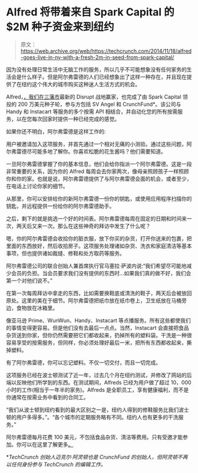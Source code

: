 # Alfred 将带着来自 Spark Capital  的$2M 种子资金来到纽约

> 原文：<https://web.archive.org/web/https://techcrunch.com/2014/11/18/alfred-goes-live-in-ny-with-a-fresh-2m-in-seed-from-spark-capital/>

因为没有处理日常生活中无脑工作的服务，所以几乎不可能想象没有任何家务的生活会是什么样子。但是阿尔弗雷德的人们已经想象出了这样一种存在，并且现在提供了在纽约这个伟大的城市购买这种迷人生活方式的机会。

Alfred，[，我们在三藩市](https://web.archive.org/web/20230328032851/https://techcrunch.com/2014/09/10/and-the-winner-of-techcrunch-disrupt-sf-2014-is-alfred/)最新的 Disrupt 战地赢家，也完成了由 Spark Capital 领投的 200 万美元种子轮，参与方包括 SV Angel 和 CrunchFund*。该公司与 Handy 和 Instacart 等服务的多个按需 API 相结合，并自动化您的所有按需服务，以在您每次回家时提供一种已经完成的感觉。

如果你还不明白，阿尔弗雷德是这样工作的:

用户被邀请加入这项服务，并首先通过一个相对无痛的小测验。通过这些问题，阿尔弗雷德尽可能多地了解你。你喜欢松脆的花生酱吗？他们需要知道。

一旦阿尔弗雷德掌握了你的基本信息，他们会给你指派一个阿尔弗雷德。这是一段非常重要的关系，因为你的 Alfred 每周会去你家两次，像母亲照顾孩子一样照顾你和你的家。也就是说，阿尔弗雷德提供了与阿尔弗雷德会面的机会，或者至少，在电话上讨论你家的细节。

从那里，你可以安排给你的新阿尔弗雷德一份你的钥匙，或使用应用程序扫描你的钥匙，并远程提供一份给你的阿尔弗雷德助手。

之后，剩下的就是挑选一个好的时间表。阿尔弗雷德每周在固定的日期和时间来一次，两天后又来一次。那么在这些神奇的拜访中发生了什么呢？

嗯，你的阿尔弗雷德会收拾你的脏衣服，放下你买的杂货，打开你送来的包裹，把里面的东西放好，然后收拾房子。这项服务处理诸如杂货、洗衣和家庭清洁等基本事项，但也提供诸如裁缝、修鞋和处方取药等服务。

阿尔弗雷德公司的联合创始人兼首席执行官马塞拉·萨波内说:“我们希望尽可能地减少会员的负担。当会员要求我们没有提供的东西时…如果我们真的做不好，我们会第一个对他们说不。”

在第一次每周拜访中拿走的东西，比如需要换鞋底或清洗的鞋子，两天后会被放回原处。这里的美在于细节。阿尔弗雷德把纸巾放在纸巾卷上，卫生纸放在马桶旁边，食物放在冰箱里。

像亚马逊 Prime、WunWun、Handy、Instacart 等点播服务。所有这些都使我们的事情变得更容易。但是他们没有去最后一点点。当然，Instacart 会直接把食品杂货送到你家，但你仍然需要把它们都收起来，扔掉所有的塑料袋。干洗是一种很容易享受的按需服务，但同样，你必须处理好最后一米，把所有东西都收起来，撕掉塑料。

有了阿尔弗雷德，你可以忘记塑料。不仅一切交付，而且一切完成。

这项服务已经在波士顿测试了近一年，过去几个月在纽约测试，并修改了网站的后端以反映他们所学到的东西。在测试期间，Alfreds 已经为用户做了超过 10，000 小时的工作(相当于一年半的家务)。Alfreds 是全职员工，享有健康福利，而不是你通常在按需业务中看到的合同工。

“我们从波士顿到纽约看到的最大区别之一是，纽约人得到的修鞋服务比我们波士顿的用户多得多。”。“各个城市的定期服务略有不同。纽约人也有更多的干洗服务。”

阿尔弗雷德每月花费 100 美元，不包括食品杂货、清洁等费用。只有受邀才能参加。你可以在这里了解更多[。](https://web.archive.org/web/20230328032851/https://www.helloalfred.com/)

**TechCrunch 创始人迈克尔·阿灵顿也是 CrunchFund 的创始人，但阿灵顿不再以任何身份参与 TechCrunch 的编辑工作。*